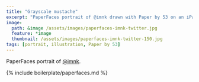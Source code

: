 ```yaml
---
title: "Grayscale mustache"
excerpt: "PaperFaces portrait of @imnk drawn with Paper by 53 on an iPad."
image: 
  path: &image /assets/images/paperfaces-imnk-twitter.jpg 
  feature: *image
  thumbnail: /assets/images/paperfaces-imnk-twitter-150.jpg
tags: [portrait, illustration, Paper by 53]
---
```


PaperFaces portrait of [@imnk](https://twitter.com/imnk).

{% include boilerplate/paperfaces.md %}
